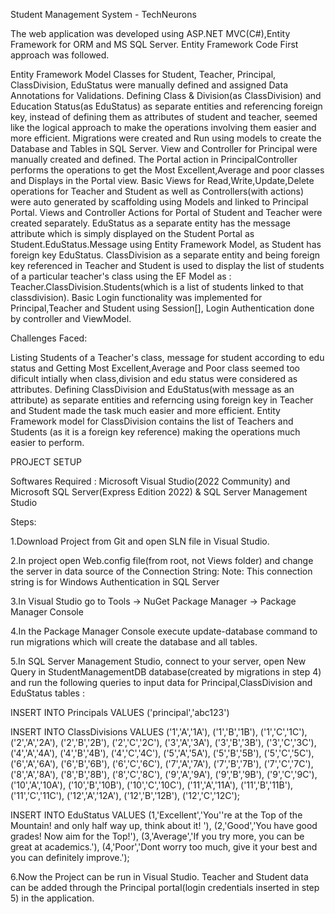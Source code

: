 Student Management System - TechNeurons


The web application was developed using ASP.NET MVC(C#),Entity Framework for ORM and MS SQL Server.
Entity Framework Code First approach was followed.


Entity Framework Model Classes for Student, Teacher, Principal, ClassDivision, EduStatus were manually defined and assigned Data Annotations for Validations.
Defining Class & Division(as ClassDivision) and Education Status(as EduStatus) as separate entities and referencing foreign key, 
instead of defining them as attributes of student and teacher, seemed like the logical approach to make the operations involving them easier and more efficient.
Migrations were created and Run using models to create the Database and Tables in SQL Server.
View and Controller for Principal were manually created and defined. 
The Portal action in PrincipalController performs the operations to get the Most Excellent,Average and poor classes and Displays in the Portal view.
Basic Views for Read,Write,Update,Delete operations for Teacher and Student as well as Controllers(with actions) were auto generated by scaffolding using Models and linked to Principal Portal.
Views and Controller Actions for Portal of Student and Teacher were created separately.
EduStatus as a separate entity has the message attribute which is simply displayed on the Student Portal as Student.EduStatus.Message using Entity Framework Model, as Student has foreign key EduStatus.
ClassDivision as a separate entity and being foreign key referenced in Teacher and Student is used to display the list of students of a particular teacher's class using the EF Model as : 
Teacher.ClassDivision.Students(which is a list of students linked to that classdivision).
Basic Login functionality was implemented for Principal,Teacher and Student using Session[], Login Authentication done by controller and ViewModel.


Challenges Faced:


Listing Students of a Teacher's class, message for student according to edu status and Getting Most Excellent,Average and Poor class seemed too dificult intially when class,division and edu status were considered as attributes.
Defining ClassDivision and EduStatus(with message as an attribute) as separate entities and referncing using foreign key in Teacher and Student made the task much easier and more efficient.
Entity Framework model for ClassDivision contains the list of Teachers and Students (as it is a foreign key reference) making the operations much easier to perform.


PROJECT SETUP

Softwares Required : Microsoft Visual Studio(2022 Community) and Microsoft SQL Server(Express Edition 2022) & SQL Server Management Studio

Steps:

1.Download Project from Git and open SLN file in Visual Studio.

2.In project open Web.config file(from root, not Views folder) and change the server in data source of the Connection String:
  <connectionStrings><add name="StudentManagementConnection" connectionString="data source=SUDPOOL-ASUSROG\SQLEXPRESS;Initial Catalog=StudentManagementDB;Persist Security Info=True;Integrated Security=True;" providerName="System.Data.SqlClient" /></connectionStrings>
  Note: This connection string is for Windows Authentication in SQL Server

3.In Visual Studio go to Tools -> NuGet Package Manager -> Package Manager Console

4.In the Package Manager Console execute update-database command to run migrations which will create the database and all tables.

5.In SQL Server Management Studio, connect to your server, open New Query in StudentManagementDB database(created by migrations in step 4) and run the following queries to input data for Principal,ClassDivision and EduStatus tables :

INSERT INTO Principals VALUES ('principal','abc123')

INSERT INTO ClassDivisions
VALUES
('1','A','1A'),
('1','B','1B'),
('1','C','1C'),
('2','A','2A'),
('2','B','2B'),
('2','C','2C'),
('3','A','3A'),
('3','B','3B'),
('3','C','3C'),
('4','A','4A'),
('4','B','4B'),
('4','C','4C'),
('5','A','5A'),
('5','B','5B'),
('5','C','5C'),
('6','A','6A'),
('6','B','6B'),
('6','C','6C'),
('7','A','7A'),
('7','B','7B'),
('7','C','7C'),
('8','A','8A'),
('8','B','8B'),
('8','C','8C'),
('9','A','9A'),
('9','B','9B'),
('9','C','9C'),
('10','A','10A'),
('10','B','10B'),
('10','C','10C'),
('11','A','11A'),
('11','B','11B'),
('11','C','11C'),
('12','A','12A'),
('12','B','12B'),
('12','C','12C');

INSERT INTO EduStatus
VALUES
(1,'Excellent','You''re at the Top of the Mountain! and only half way up, think about it! '),
(2,'Good','You have good grades! Now aim for the Top!'),
(3,'Average','If you try more, you can be great at academics.'),
(4,'Poor','Dont worry too much, give it your best and you can definitely improve.');


6.Now the Project can be run in Visual Studio. Teacher and Student data can be added through the Principal portal(login credentials inserted in step 5) in the application.


